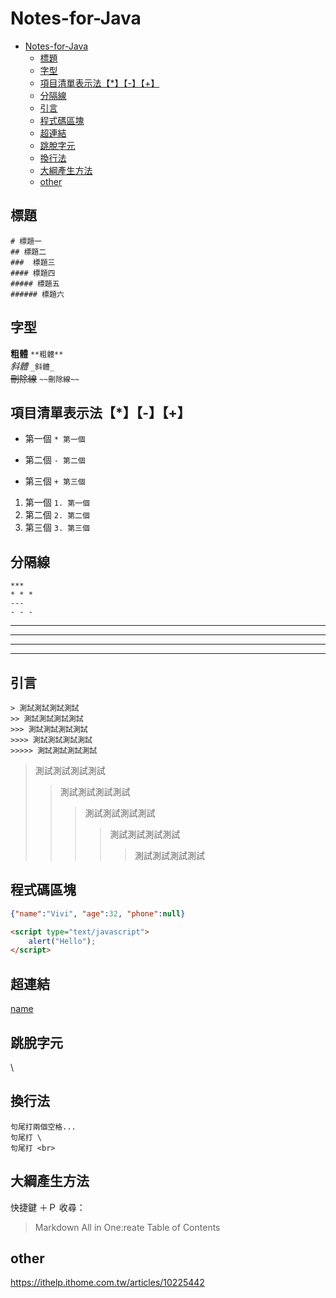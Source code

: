 # Notes-for-Java

- [Notes-for-Java](#notes-for-java)
  - [標題](#標題)
  - [字型](#字型)
  - [項目清單表示法【\*】【-】【+】](#項目清單表示法-)
  - [分隔線](#分隔線)
  - [引言](#引言)
  - [程式碼區塊](#程式碼區塊)
  - [超連結](#超連結)
  - [跳脫字元](#跳脫字元)
  - [換行法](#換行法)
  - [大綱產生方法](#大綱產生方法)
  - [other](#other)

## 標題
```
# 標題一
## 標題二
###  標題三
#### 標題四
##### 標題五
###### 標題六
```

## 字型
**粗體**    `**粗體**`  
_斜體_  `_斜體_`  
~~刪除線~~  `~~刪除線~~`  

## 項目清單表示法【*】【-】【+】
* 第一個    `* 第一個`
- 第二個    `- 第二個`
+ 第三個    `+ 第三個`
1. 第一個   `1. 第一個`
2. 第二個   `2. 第二個`
3. 第三個   `3. 第三個`

## 分隔線
```
***     
* * *
---
- - -
```
***     
* * *
---
- - -

## 引言
```
> 測試測試測試測試
>> 測試測試測試測試
>>> 測試測試測試測試
>>>> 測試測試測試測試
>>>>> 測試測試測試測試
```
> 測試測試測試測試
>> 測試測試測試測試
>>> 測試測試測試測試
>>>> 測試測試測試測試
>>>>> 測試測試測試測試

##  程式碼區塊
```json
{"name":"Vivi", "age":32, "phone":null}
```
```html
<script type="text/javascript">  
    alert("Hello");  
</script>  
```

## 超連結
[name](url)

## 跳脫字元
\

## 換行法
```
句尾打兩個空格...
句尾打 \
句尾打 <br>
```

## 大綱產生方法
快捷鍵 ＋Ｐ 收尋：
>Markdown All in One:reate Table of Contents

## other
https://ithelp.ithome.com.tw/articles/10225442
